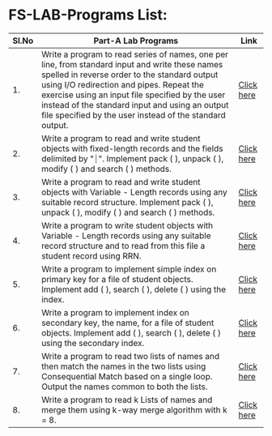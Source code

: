 # FS-LAB-Programs List:

| Sl.No | Part-A Lab Programs | Link |
|--|--|--|
| 1. | Write a program to read series of names, one per line, from standard input and write these names spelled in reverse order to the standard output using I/O redirection and pipes. Repeat the exercise using an input file specified by the user instead of the standard input and using an output file specified by the user instead of the standard output. | [Click here](fs/Project1/) |
| 2. | Write a program to read and write student objects with fixed-length records and the fields delimited by "⏐". Implement pack ( ), unpack ( ), modify ( ) and search ( ) methods. | [Click here](fs/Project2/) |
| 3. | Write a program to read and write student objects with Variable - Length records using any suitable record structure. Implement pack ( ), unpack ( ), modify ( ) and search ( ) methods. | [Click here](fs/Project3/) |
| 4. | Write a program to write student objects with Variable - Length records using any suitable record structure and to read from this file a student record using RRN. | [Click here](fs/Project4/) |
| 5. | Write a program to implement simple index on primary key for a file of student objects. Implement add ( ), search ( ), delete ( ) using the index. | [Click here](fs/Project5/) |
| 6. | Write a program to implement index on secondary key, the name, for a file of student objects. Implement add ( ), search ( ), delete ( ) using the secondary index. | [Click here](fs/Project6/) |
| 7. | Write a program to read two lists of names and then match the names in the two lists using Consequential Match based on a single loop. Output the names common to both the lists. | [Click here](fs/Project7/) |
| 8. | Write a program to read k Lists of names and merge them using k-way merge algorithm with k = 8. | [Click here](fs/Project8/) |


